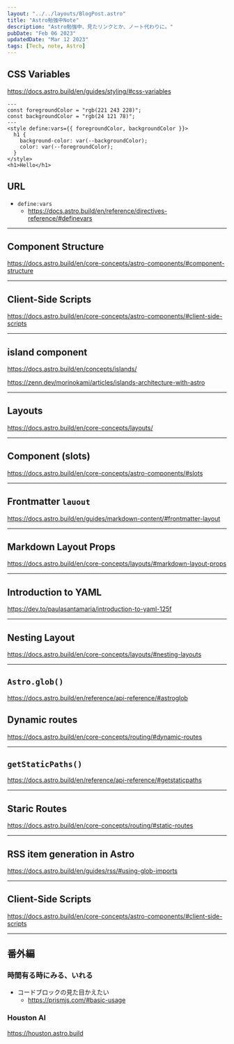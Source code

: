 ```yaml
---
layout: "../../layouts/BlogPost.astro"
title: "Astro勉強中Note"
description: "Astro勉強中、見たリンクとか、ノート代わりに。"
pubDate: "Feb 06 2023"
updatedDate: "Mar 12 2023"
tags: [Tech, note, Astro]
---
```


## CSS Variables

<https://docs.astro.build/en/guides/styling/#css-variables>

```astro
---
const foregroundColor = "rgb(221 243 228)";
const backgroundColor = "rgb(24 121 78)";
---
<style define:vars={{ foregroundColor, backgroundColor }}>
  h1 {
    background-color: var(--backgroundColor);
    color: var(--foregroundColor);
  }
</style>
<h1>Hello</h1>
```

## URL

- `define:vars`
  - <https://docs.astro.build/en/reference/directives-reference/#definevars>

---

## Component Structure

<https://docs.astro.build/en/core-concepts/astro-components/#component-structure>

---

## Client-Side Scripts

<https://docs.astro.build/en/core-concepts/astro-components/#client-side-scripts>

---

## island component

<https://docs.astro.build/en/concepts/islands/>

<https://zenn.dev/morinokami/articles/islands-architecture-with-astro>

---

## Layouts

<https://docs.astro.build/en/core-concepts/layouts/>

---

## Component (slots)

<https://docs.astro.build/en/core-concepts/astro-components/#slots>

---

## Frontmatter `lauout`

<https://docs.astro.build/en/guides/markdown-content/#frontmatter-layout>

---

## Markdown Layout Props

<https://docs.astro.build/en/core-concepts/layouts/#markdown-layout-props>

---

## Introduction to YAML

<https://dev.to/paulasantamaria/introduction-to-yaml-125f>

---

## Nesting Layout

<https://docs.astro.build/en/core-concepts/layouts/#nesting-layouts>

---

## `Astro.glob()`

<https://docs.astro.build/en/reference/api-reference/#astroglob>

## Dynamic routes

<https://docs.astro.build/en/core-concepts/routing/#dynamic-routes>

---

## `getStaticPaths()`

<https://docs.astro.build/en/reference/api-reference/#getstaticpaths>

---

## Staric Routes

<https://docs.astro.build/en/core-concepts/routing/#static-routes>

---

## RSS item generation in Astro

<https://docs.astro.build/en/guides/rss/#using-glob-imports>

---

## Client-Side Scripts

<https://docs.astro.build/en/core-concepts/astro-components/#client-side-scripts>

---

## 番外編

### 時間有る時にみる、いれる

- コードブロックの見た目かえたい
  - <https://prismjs.com/#basic-usage>

### Houston AI

<https://houston.astro.build>
